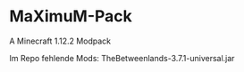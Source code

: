 # MaXimuM-Pack
 A Minecraft 1.12.2 Modpack

Im Repo fehlende Mods: TheBetweenlands-3.7.1-universal.jar